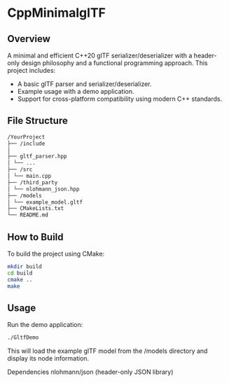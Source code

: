 # CppMinimalglTF

## Overview

A minimal and efficient C++20 glTF serializer/deserializer with a header-only design philosophy and a functional programming approach. This project includes:

- A basic glTF parser and serializer/deserializer.
- Example usage with a demo application.
- Support for cross-platform compatibility using modern C++ standards.

## File Structure

```bash
/YourProject 
├── /include 
│ 
├── gltf_parser.hpp 
│ └── ... 
├── /src 
│ └── main.cpp 
├── /third_party 
│ └── nlohmann_json.hpp 
├── /models 
│ └── example_model.gltf 
├── CMakeLists.txt 
└── README.md
```

## How to Build

To build the project using CMake:

```bash
mkdir build
cd build
cmake ..
make
```

## Usage
Run the demo application:
```bash
./GltfDemo
```

This will load the example glTF model from the /models directory and display its node information.

Dependencies
nlohmann/json (header-only JSON library)
